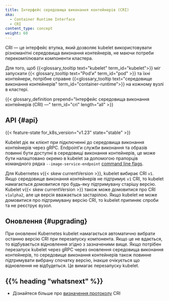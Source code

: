 ```yaml
---
title: Інтерфейс середовища виконання контейнерів (CRI)
aka:
  - Container Runtime Interface
  - CRI
content_type: concept
weight: 60
---
```


<!-- overview -->

CRI — це інтерфейс втулка, який дозволяє kubelet використовувати різноманітні середовища виконання контейнерів, не маючи потреби перекомпілювати компоненти кластера.

Для того, щоб {{<glossary_tooltip text="kubelet" term_id="kubelet">}} міг запускати
{{< glossary_tooltip text="Podʼи" term_id="pod" >}} та їхні контейнери, потрібне справне {{<glossary_tooltip text="середовище виконання контейнерів" term_id="container-runtime">}} на кожному вузлі в кластері.

{{< glossary_definition prepend="Інтерфейс середовища виконання контейнерів (CRI) —" term_id="cri" length="all" >}}

<!-- body -->

## API {#api}

{{< feature-state for_k8s_version="v1.23" state="stable" >}}

Kubelet діє як клієнт при підключенні до середовища виконання контейнерів через gRPC. Endpointʼи служби виконання та образів повинні бути доступні в середовищі виконання контейнерів, це може бути налаштовано окремо в kubelet за допомогою прапорців командного рядка `--image-service-endpoint` [command line flags](/docs/reference/command-line-tools-reference/kubelet).

Для Kubernetes v{{< skew currentVersion >}}, kubelet вибирає CRI `v1`. Якщо середовище виконання контейнерів не підтримує `v1` CRI, то kubelet намагається домовитися про будь-яку підтримувану старішу версію. Kubelet v{{< skew currentVersion >}} також може домовитися про CRI `v1alpha2`, але ця версія вважається застарілою. Якщо kubelet не може домовитися про підтримувану версію CRI, то kubelet припиняє спроби та не реєструє вузол.

## Оновлення {#upgrading}

При оновленні Kubernetes kubelet намагається автоматично вибрати останню версію CRI при перезапуску компонента. Якщо це не вдається, то відбувається відновлення згідно з зазначеними вище. Якщо потрібен перезапуск kubelet через gRPC через оновлення середовища виконання контейнерів, то середовище виконання контейнерів також повинне підтримувати вибрану спочатку версію, інакше очікується що відновлення не відбудеться. Це вимагає перезапуску kubelet.

## {{% heading "whatsnext" %}}

- Дізнайтеся більше про [визначення протоколу](https://github.com/kubernetes/cri-api/blob/c75ef5b/pkg/apis/runtime/v1/api.proto) CRI
